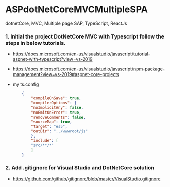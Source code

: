 # ASPdotNetCoreMVCMultipleSPA
dotnetCore, MVC, Multiple page SAP, TypeScript, ReactJs

### 1. Initial the project DotNetCore MVC with Typescript follow the steps in below tutorials. 
   - <https://docs.microsoft.com/en-us/visualstudio/javascript/tutorial-aspnet-with-typescript?view=vs-2019>
   - <https://docs.microsoft.com/en-us/visualstudio/javascript/npm-package-management?view=vs-2019#aspnet-core-projects>
   - my ts.config

        ```json
            {
                "compileOnSave": true,
                "compilerOptions": {
                "noImplicitAny": false,
                "noEmitOnError": true,
                "removeComments": false,
                "sourceMap": true,
                "target": "es5",
                "outDir": "../wwwroot/js"
                },
                "include": [
                "src/**/*"
                ]
            }   
        ```

### 2. Add .gitignore for Visual Studio and DotNetCore solution
   - <https://github.com/github/gitignore/blob/master/VisualStudio.gitignore>